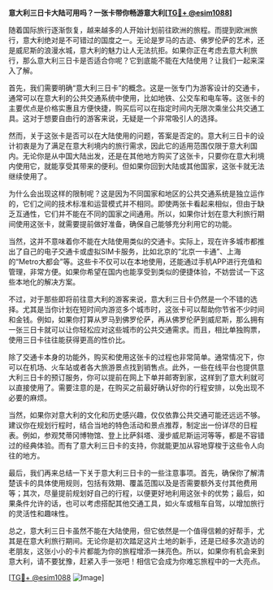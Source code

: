 **意大利三日卡大陆可用吗？一张卡带你畅游意大利[[TG💪+ @esim1088](https://t.me/s/esim1088)]**

随着国际旅行逐渐恢复，越来越多的人开始计划前往欧洲的旅程。而提到欧洲旅行，意大利绝对是不可错过的国度之一。无论是罗马的古迹、佛罗伦萨的艺术，还是威尼斯的浪漫水城，意大利的魅力让人无法抗拒。如果你正在考虑去意大利旅行，那么意大利三日卡是否适合你呢？它到底能不能在大陆使用？让我们一起来深入了解。

首先，我们需要明确“意大利三日卡”的概念。这是一张专门为游客设计的交通卡，通常可以在意大利的公共交通系统中使用，比如地铁、公交车和电车等。这张卡的主要优点是价格实惠且方便快捷，购买后可以在指定时间内无限次乘坐公共交通工具。这对于想要自由行的游客来说，无疑是一个非常吸引人的选择。

然而，关于这张卡是否可以在大陆使用的问题，答案是否定的。意大利三日卡的设计初衷是为了满足在意大利境内的旅行需求，因此它的适用范围仅限于意大利国内。无论你是从中国大陆出发，还是在其他地方购买了这张卡，只要你在意大利境内使用它，就能享受其带来的便利。但如果你回到大陆或其他国家，这张卡就无法继续使用了。

为什么会出现这样的限制呢？这是因为不同国家和地区的公共交通系统是独立运作的，它们之间的技术标准和运营模式并不相同。即使两张卡看起来相似，但由于缺乏互通性，它们并不能在不同的国家之间通用。所以，如果你计划在意大利旅行期间使用这张卡，就需要提前做好准备，确保自己能够充分利用它的功能。

当然，这并不意味着你不能在大陆使用类似的交通卡。实际上，现在许多城市都推出了自己的电子交通卡或虚拟SIM卡服务，比如北京的“北京一卡通”、上海的“Metro大都会”等。这些卡不仅可以在本地使用，还能通过手机APP进行充值和管理，非常方便。如果你希望在国内也能享受到类似的便捷体验，不妨尝试一下这些本地化的解决方案。

不过，对于那些即将前往意大利的游客来说，意大利三日卡仍然是一个不错的选择。尤其是当你计划在短时间内游览多个城市时，这张卡可以帮助你节省不少时间和金钱。例如，如果你打算从罗马到佛罗伦萨，再从佛罗伦萨到威尼斯，那么拥有一张三日卡就可以让你轻松应对这些城市的公共交通需求。而且，相比单独购票，使用三日卡往往能获得更高的性价比。

除了交通卡本身的功能外，购买和使用这张卡的过程也非常简单。通常情况下，你可以在机场、火车站或者各大旅游景点找到销售点。此外，一些在线平台也提供意大利三日卡的预订服务，你可以提前在网上下单并邮寄到家，这样到了意大利就可以直接使用了。需要注意的是，在购买之前最好确认好你的行程安排，以免出现不必要的麻烦。

当然，如果你对意大利的文化和历史感兴趣，仅仅依靠公共交通可能还远远不够。建议你在规划行程时，结合当地的特色活动和景点推荐，制定出一份详尽的日程表。例如，参观梵蒂冈博物馆、登上比萨斜塔、漫步威尼斯运河等等，都是不容错过的经典体验。而有了意大利三日卡的支持，你就能更加从容地穿梭于这些令人向往的地方。

最后，我们再来总结一下关于意大利三日卡的一些注意事项。首先，确保你了解清楚该卡的具体使用规则，包括有效期、覆盖范围以及是否需要额外支付其他费用等；其次，尽量提前规划好自己的行程，以便更好地利用这张卡的优势；最后，如果条件允许的话，也可以考虑搭配其他交通工具，如火车或租车自驾，以增加旅行的灵活性和趣味性。

总之，意大利三日卡虽然不能在大陆使用，但它依然是一个值得信赖的好帮手，尤其是在意大利旅行期间。无论你是初次踏足这片土地的新手，还是已经多次造访的老朋友，这张小小的卡片都能为你的旅程增添一抹亮色。所以，如果你有机会来到意大利，请不要犹豫，赶紧入手一张吧！相信它会成为你难忘旅程中的一大亮点。

[[TG💪+ @esim1088](https://t.me/s/esim1088) ![Image](https://i.postimg.cc/4NQfJmqS/Snipaste-2025-05-13-00-14-12.png)]